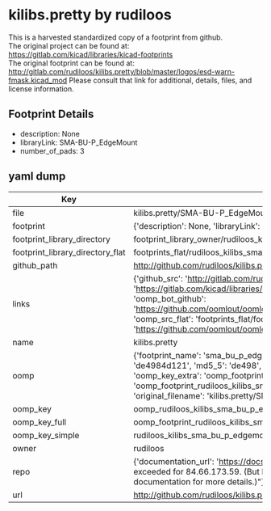 # kilibs.pretty by rudiloos  
This is a harvested standardized copy of a footprint from github.  
The original project can be found at:  
https://gitlab.com/kicad/libraries/kicad-footprints  
The original footprint can be found at:
http://gitlab.com/rudiloos/kilibs.pretty/blob/master/logos/esd-warn-fmask.kicad_mod
Please consult that link for additional, details, files, and license information.  
## Footprint Details
* description: None  
* libraryLink: SMA-BU-P_EdgeMount  
* number_of_pads: 3  
## yaml dump  
| Key | Value |  
| --- | --- |  
| file | kilibs.pretty/SMA-BU-P_EdgeMount.kicad_mod |  
| footprint | {'description': None, 'libraryLink': 'SMA-BU-P_EdgeMount', 'number_of_pads': 3} |  
| footprint_library_directory | footprint_library_owner/rudiloos_kilibs.pretty |  
| footprint_library_directory_flat | footprints_flat/rudiloos_kilibs_sma_bu_p_edgemount/working |  
| github_path | http://github.com/rudiloos/kilibs.pretty/blob/master/SMA-BU-P_EdgeMount.kicad_mod |  
| links | {'github_src': 'http://gitlab.com/rudiloos/kilibs.pretty/blob/master/logos/esd-warn-fmask.kicad_mod', 'github_src_repo': 'https://gitlab.com/kicad/libraries/kicad-footprints', 'oomp_bot': 'footprints/rudiloos_kilibs_sma_bu_p_edgemount/working', 'oomp_bot_github': 'https://github.com/oomlout/oomlout_oomp_footprint_bot/tree/main/footprints/rudiloos_kilibs_sma_bu_p_edgemount/working', 'oomp_src_flat': 'footprints_flat/footprints_flat/rudiloos_kilibs_sma_bu_p_edgemount/working', 'oomp_src_flat_github': 'https://github.com/oomlout/oomlout_oomp_footprint_src/tree/main/footprints_flat/rudiloos_kilibs_sma_bu_p_edgemount/working'} |  
| name | kilibs.pretty |  
| oomp | {'footprint_name': 'sma_bu_p_edgemount', 'library_name': 'kilibs', 'md5': 'de4984d121ed8784ebd02d0c95abd472', 'md5_10': 'de4984d121', 'md5_5': 'de498', 'md5_6': 'de4984', 'oomp_key': 'oomp_rudiloos_kilibs_sma_bu_p_edgemount', 'oomp_key_extra': 'oomp_footprint_rudiloos_kilibs_sma_bu_p_edgemount', 'oomp_key_full': 'oomp_footprint_rudiloos_kilibs_sma_bu_p_edgemount_de4984', 'oomp_key_simple': 'rudiloos_kilibs_sma_bu_p_edgemount', 'original_filename': 'kilibs.pretty/SMA-BU-P_EdgeMount.kicad_mod', 'owner_name': 'rudiloos'} |  
| oomp_key | oomp_rudiloos_kilibs_sma_bu_p_edgemount |  
| oomp_key_full | oomp_footprint_rudiloos_kilibs_sma_bu_p_edgemount |  
| oomp_key_simple | rudiloos_kilibs_sma_bu_p_edgemount |  
| owner | rudiloos |  
| repo | {'documentation_url': 'https://docs.github.com/rest/overview/resources-in-the-rest-api#rate-limiting', 'message': "API rate limit exceeded for 84.66.173.59. (But here's the good news: Authenticated requests get a higher rate limit. Check out the documentation for more details.)"} |  
| url | http://github.com/rudiloos/kilibs.pretty |  

